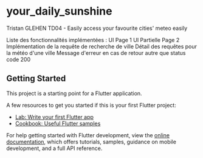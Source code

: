 # your_daily_sunshine

Tristan GLEHEN TD04 - Easily access your favourite cities' meteo easily

Liste des fonctionnalités implémentées :
UI Page 1
UI Partielle Page 2
Implémentation de la requête de recherche de ville
Détail des requêtes pour la météo d'une ville
Message d'erreur en cas de retour autre que status code 200

## Getting Started

This project is a starting point for a Flutter application.

A few resources to get you started if this is your first Flutter project:

- [Lab: Write your first Flutter app](https://docs.flutter.dev/get-started/codelab)
- [Cookbook: Useful Flutter samples](https://docs.flutter.dev/cookbook)

For help getting started with Flutter development, view the
[online documentation](https://docs.flutter.dev/), which offers tutorials,
samples, guidance on mobile development, and a full API reference.

